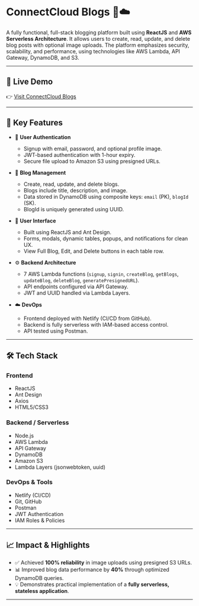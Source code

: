 # ConnectCloud Blogs 📝☁️

A fully functional, full-stack blogging platform built using **ReactJS** and **AWS Serverless Architecture**. It allows users to create, read, update, and delete blog posts with optional image uploads. The platform emphasizes security, scalability, and performance, using technologies like AWS Lambda, API Gateway, DynamoDB, and S3.

---

## 🚀 Live Demo
👉 [Visit ConnectCloud Blogs](https://bloggingplatforms.netlify.app)

---

## 📌 Key Features

- 🔐 **User Authentication**
  - Signup with email, password, and optional profile image.
  - JWT-based authentication with 1-hour expiry.
  - Secure file upload to Amazon S3 using presigned URLs.

- 📄 **Blog Management**
  - Create, read, update, and delete blogs.
  - Blogs include title, description, and image.
  - Data stored in DynamoDB using composite keys: `email` (PK), `blogId` (SK).
  - BlogId is uniquely generated using UUID.

- 🎨 **User Interface**
  - Built using ReactJS and Ant Design.
  - Forms, modals, dynamic tables, popups, and notifications for clean UX.
  - View Full Blog, Edit, and Delete buttons in each table row.

- ⚙️ **Backend Architecture**
  - 7 AWS Lambda functions (`signup`, `signin`, `createBlog`, `getBlogs`, `updateBlog`, `deleteBlog`, `generatePresignedURL`).
  - API endpoints configured via API Gateway.
  - JWT and UUID handled via Lambda Layers.

- ☁️ **DevOps**
  - Frontend deployed with Netlify (CI/CD from GitHub).
  - Backend is fully serverless with IAM-based access control.
  - API tested using Postman.

---

## 🛠 Tech Stack

### **Frontend**
- ReactJS
- Ant Design
- Axios
- HTML5/CSS3

### **Backend / Serverless**
- Node.js
- AWS Lambda
- API Gateway
- DynamoDB
- Amazon S3
- Lambda Layers (jsonwebtoken, uuid)

### **DevOps & Tools**
- Netlify (CI/CD)
- Git, GitHub
- Postman
- JWT Authentication
- IAM Roles & Policies

---

## 📈 Impact & Highlights

- ✅ Achieved **100% reliability** in image uploads using presigned S3 URLs.
- 📊 Improved blog data performance by **40%** through optimized DynamoDB queries.
- 💡 Demonstrates practical implementation of a **fully serverless, stateless application**.

---
